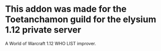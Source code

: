 # This addon was made for the  Toetanchamon guild for the elysium 1.12 private server
A World of Warcraft 1.12 WHO LIST improver.
